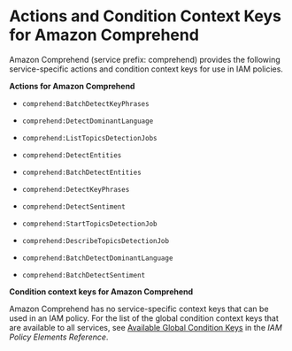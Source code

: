 # Actions and Condition Context Keys for Amazon Comprehend<a name="list_comprehend"></a>

Amazon Comprehend \(service prefix: comprehend\) provides the following service\-specific actions and condition context keys for use in IAM policies\.

**Actions for Amazon Comprehend**

+ `comprehend:BatchDetectKeyPhrases`

+ `comprehend:DetectDominantLanguage`

+ `comprehend:ListTopicsDetectionJobs`

+ `comprehend:DetectEntities`

+ `comprehend:BatchDetectEntities`

+ `comprehend:DetectKeyPhrases`

+ `comprehend:DetectSentiment`

+ `comprehend:StartTopicsDetectionJob`

+ `comprehend:DescribeTopicsDetectionJob`

+ `comprehend:BatchDetectDominantLanguage`

+ `comprehend:BatchDetectSentiment`

**Condition context keys for Amazon Comprehend**

Amazon Comprehend has no service\-specific context keys that can be used in an IAM policy\. For the list of the global condition context keys that are available to all services, see [Available Global Condition Keys](reference_policies_condition-keys.md#AvailableKeys) in the *IAM Policy Elements Reference*\.